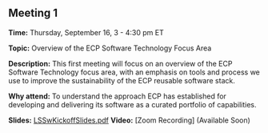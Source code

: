 ## Meeting 1

**Time:** Thursday, September 16, 3 - 4:30 pm ET

**Topic:** Overview of the ECP Software Technology Focus Area

**Description:** This first meeting will focus on an overview of the ECP Software Technology focus area, with an emphasis on tools and process we use to improve the sustainability of the ECP reusable software stack.

**Why attend:** To understand the approach ECP has established for developing and delivering its software as a curated portfolio of capabilities.

**Slides:** [LSSwKickoffSlides.pdf](files/LSSwKickoffSlides.pdf)
**Video:** [Zoom Recording] (Available Soon)
